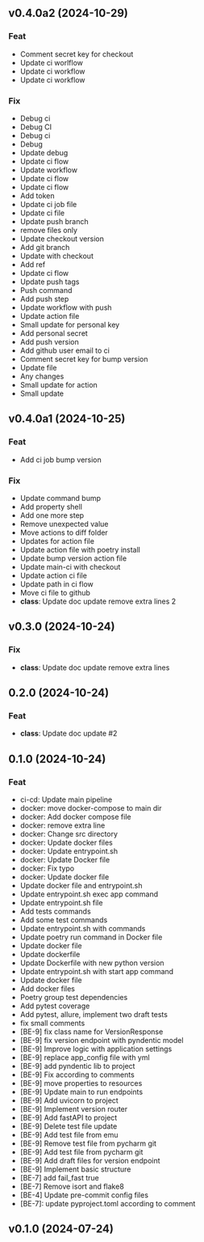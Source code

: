 ## v0.4.0a2 (2024-10-29)

### Feat

- Comment secret key for checkout
- Update ci worlflow
- Update ci workflow
- Update ci workflow

### Fix

- Debug ci
- Debug CI
- Debug ci
- Debug
- Update debug
- Update ci flow
- Update workflow
- Update ci flow
- Update ci flow
- Add token
- Update ci job file
- Update ci file
- Update push branch
- remove files only
- Update checkout version
- Add git branch
- Update with checkout
- Add ref
- Update ci flow
- Update push tags
- Push command
- Add push step
- Update workflow with push
- Update action file
- Small update for personal key
- Add personal secret
- Add push version
- Add github user email to ci
- Comment secret key for bump version
- Update file
- Any changes
- Small update for action
- Small update

## v0.4.0a1 (2024-10-25)

### Feat

- Add ci job bump version

### Fix

- Update command bump
- Add property shell
- Add one more step
- Remove unexpected value
- Move actions to diff folder
- Updates for action file
- Update action file with poetry install
- Update bump version action file
- Update main-ci with checkout
- Update action ci file
- Update path in ci flow
- Move ci file to github
- **class**: Update doc update remove extra lines 2

## v0.3.0 (2024-10-24)

### Fix

- **class**: Update doc update remove extra lines

## 0.2.0 (2024-10-24)

### Feat

- **class**: Update doc update #2

## 0.1.0 (2024-10-24)

### Feat

- ci-cd: Update main pipeline
- docker: move docker-compose to main dir
- docker: Add docker compose file
- docker: remove extra line
- docker: Change src directory
- docker: Update docker files
- docker: Update entrypoint.sh
- docker: Update Docker file
- docker: Fix typo
- docker: Update docker file
- Update docker file and entrypoint.sh
- Update entrypoint.sh exec app command
- Update entrypoint.sh file
- Add tests commands
- Add some test commands
- Update entrypoint.sh with commands
- Update poetry run command in Docker file
- Update docker file
- Update dockerfile
- Update Dockerfile with new python version
- Update entrypoint.sh with start app command
- Update docker file
- Add docker files
- Poetry group test dependencies
- Add pytest coverage
- Add pytest, allure, implement two draft tests
- fix small comments
- [BE-9] fix class name for VersionResponse
- [BE-9] fix version endpoint with pyndentic model
- [BE-9] Improve logic with application settings
- [BE-9] replace app_config file with yml
- [BE-9] add pyndentic lib to project
- [BE-9] Fix according to comments
- [BE-9] move properties to resources
- [BE-9] Update main to run endpoints
- [BE-9] Add uvicorn to project
- [BE-9] Implement version router
- [BE-9] Add fastAPI to project
- [BE-9] Delete test file update
- [BE-9] Add test file from emu
- [BE-9] Remove  test file from pycharm git
- [BE-9] Add test file from pycharm git
- [BE-9] Add draft files for version endpoint
- [BE-9] Implement basic structure
- [BE-7] add fail_fast true
- [BE-7] Remove isort and flake8
- [BE-4] Update pre-commit config files
- [BE-7]: update pyproject.toml according to comment

## v0.1.0 (2024-07-24)
